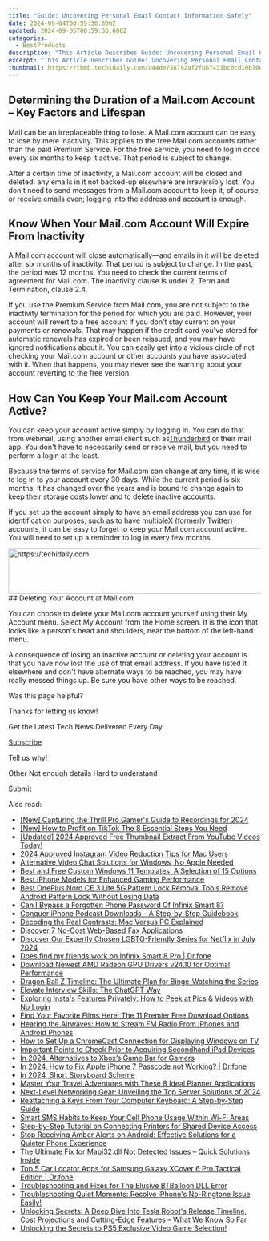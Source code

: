 ```yaml
---
title: "Guide: Uncovering Personal Email Contact Information Safely"
date: 2024-09-04T00:59:36.606Z
updated: 2024-09-05T00:59:36.606Z
categories:
  - BestProducts
description: "This Article Describes Guide: Uncovering Personal Email Contact Information Safely"
excerpt: "This Article Describes Guide: Uncovering Personal Email Contact Information Safely"
thumbnail: https://thmb.techidaily.com/a44de758792af2fb67431bc0cd10b70e0176e5a8a3e2c53a5711bc4054272247.jpg
---
```


## Determining the Duration of a Mail.com Account – Key Factors and Lifespan
 Mail can be an irreplaceable thing to lose. A Mail.com account can be easy to lose by mere inactivity. This applies to the free Mail.com accounts rather than the paid Premium Service. For the free service, you need to log in once every six months to keep it active. That period is subject to change.

 After a certain time of inactivity, a Mail.com account will be closed and deleted: any emails in it not backed-up elsewhere are irreversibly lost. You don't need to send messages from a Mail.com account to keep it, of course, or receive emails even; logging into the address and account is enough.

## Know When Your Mail.com Account Will Expire From Inactivity

 A Mail.com account will close automatically—and emails in it will be deleted after six months of inactivity. That period is subject to change. In the past, the period was 12 months. You need to check the current terms of agreement for Mail.com. The inactivity clause is under 2\. Term and Termination, clause 2.4.

 If you use the Premium Service from Mail.com, you are not subject to the inactivity termination for the period for which you are paid. However, your account will revert to a free account if you don't stay current on your payments or renewals. That may happen if the credit card you've stored for automatic renewals has expired or been reissued, and you may have ignored notifications about it. You can easily get into a vicious circle of not checking your Mail.com account or other accounts you have associated with it. When that happens, you may never see the warning about your account reverting to the free version.

## How Can You Keep Your Mail.com Account Active?

 You can keep your account active simply by logging in. You can do that from webmail, using another email client such as[Thunderbird](https://www.lifewire.com/mozilla-thunderbird-review-1173071) or their mail app. You don't have to necessarily send or receive mail, but you need to perform a login at the least.

 Because the terms of service for Mail.com can change at any time, it is wise to log in to your account every 30 days. While the current period is six months, it has changed over the years and is bound to change again to keep their storage costs lower and to delete inactive accounts.

 If you set up the account simply to have an email address you can use for identification purposes, such as to have multiple[X (formerly Twitter)](https://www.lifewire.com/what-exactly-is-twitter-2483331) accounts, it can be easy to forget to keep your Mail.com account active. You will need to set up a reminder to log in every few months.

<!-- affiliate ads begin -->
<a href="https://appsumo.8odi.net/c/5597632/2128844/7443" target="_top" id="2128844">
  <img src="//a.impactradius-go.com/display-ad/7443-2128844" border="0" alt="https://techidaily.com" width="728" height="90"/>
</a>
<img height="0" width="0" src="https://appsumo.8odi.net/i/5597632/2128844/7443" style="position:absolute;visibility:hidden;" border="0" />
<!-- affiliate ads end -->
## Deleting Your Account at Mail.com

 You can choose to delete your Mail.com account yourself using their My Account menu. Select My Account from the Home screen. It is the icon that looks like a person's head and shoulders, near the bottom of the left-hand menu.

 A consequence of losing an inactive account or deleting your account is that you have now lost the use of that email address. If you have listed it elsewhere and don't have alternate ways to be reached, you may have really messed things up. Be sure you have other ways to be reached.

Was this page helpful?

Thanks for letting us know!

 Get the Latest Tech News Delivered Every Day

[Subscribe](https://www.lifewire.com/#)

Tell us why!

 Other  Not enough details  Hard to understand

 Submit

<ins class="adsbygoogle"
     style="display:block"
     data-ad-format="autorelaxed"
     data-ad-client="ca-pub-7571918770474297"
     data-ad-slot="1223367746"></ins>



<ins class="adsbygoogle"
     style="display:block"
     data-ad-client="ca-pub-7571918770474297"
     data-ad-slot="8358498916"
     data-ad-format="auto"
     data-full-width-responsive="true"></ins>

<span class="atpl-alsoreadstyle">Also read:</span>
<div><ul>
<li><a href="https://desktop-recording.techidaily.com/new-capturing-the-thrill-pro-gamers-guide-to-recordings-for-2024/"><u>[New] Capturing the Thrill  Pro Gamer's Guide to Recordings for 2024</u></a></li>
<li><a href="https://tiktok-video-recordings.techidaily.com/new-how-to-profit-on-tiktok-the-8-essential-steps-you-need/"><u>[New] How to Profit on TikTok  The 8 Essential Steps You Need</u></a></li>
<li><a href="https://youtube-lab.techidaily.com/ed-2024-approved-free-thumbnail-extract-from-youtube-videos-today/"><u>[Updated] 2024 Approved  Free Thumbnail Extract From YouTube Videos Today!</u></a></li>
<li><a href="https://instagram-clips.techidaily.com/2024-approved-instagram-video-reduction-tips-for-mac-users/"><u>2024 Approved  Instagram Video Reduction Tips for Mac Users</u></a></li>
<li><a href="https://technical-tips.techidaily.com/alternative-video-chat-solutions-for-windows-no-apple-needed/"><u>Alternative Video Chat Solutions for Windows, No Apple Needed</u></a></li>
<li><a href="https://technical-tips.techidaily.com/best-and-free-custom-windows-11-templates-a-selection-of-15-options/"><u>Best and Free Custom Windows 11 Templates: A Selection of 15 Options</u></a></li>
<li><a href="https://technical-tips.techidaily.com/best-iphone-models-for-enhanced-gaming-performance/"><u>Best iPhone Models for Enhanced Gaming Performance</u></a></li>
<li><a href="https://easy-unlock-android.techidaily.com/best-oneplus-nord-ce-3-lite-5g-pattern-lock-removal-tools-remove-android-pattern-lock-without-losing-data-by-drfone-android/"><u>Best OnePlus Nord CE 3 Lite 5G Pattern Lock Removal Tools Remove Android Pattern Lock Without Losing Data</u></a></li>
<li><a href="https://unlock-android.techidaily.com/can-i-bypass-a-forgotten-phone-password-of-infinix-smart-8-by-drfone-android/"><u>Can I Bypass a Forgotten Phone Password Of Infinix Smart 8?</u></a></li>
<li><a href="https://extra-resources.techidaily.com/conquer-iphone-podcast-downloads-a-step-by-step-guidebook/"><u>Conquer iPhone Podcast Downloads – A Step-by-Step Guidebook</u></a></li>
<li><a href="https://technical-tips.techidaily.com/decoding-the-real-contrasts-mac-versus-pc-explained/"><u>Decoding the Real Contrasts: Mac Versus PC Explained</u></a></li>
<li><a href="https://technical-tips.techidaily.com/discover-7-no-cost-web-based-fax-applications/"><u>Discover 7 No-Cost Web-Based Fax Applications</u></a></li>
<li><a href="https://technical-tips.techidaily.com/discover-our-expertly-chosen-lgbtq-friendly-series-for-netflix-in-july-2024/"><u>Discover Our Expertly Chosen LGBTQ-Friendly Series for Netflix in July 2024</u></a></li>
<li><a href="https://fix-guide.techidaily.com/does-find-my-friends-work-on-infinix-smart-8-pro-drfone-by-drfone-virtual-android/"><u>Does find my friends work on Infinix Smart 8 Pro | Dr.fone</u></a></li>
<li><a href="https://technical-tips.techidaily.com/download-newest-amd-radeon-gpu-drivers-v2410-for-optimal-performance/"><u>Download Newest AMD Radeon GPU Drivers v24.10 for Optimal Performance</u></a></li>
<li><a href="https://technical-tips.techidaily.com/dragon-ball-z-timeline-the-ultimate-plan-for-binge-watching-the-series/"><u>Dragon Ball Z Timeline: The Ultimate Plan for Binge-Watching the Series</u></a></li>
<li><a href="https://tech-haven.techidaily.com/elevate-interview-skills-the-chatgpt-way/"><u>Elevate Interview Skills: The ChatGPT Way</u></a></li>
<li><a href="https://technical-tips.techidaily.com/exploring-instas-features-privately-how-to-peek-at-pics-and-videos-with-no-login/"><u>Exploring Insta's Features Privately: How to Peek at Pics & Videos with No Login</u></a></li>
<li><a href="https://technical-tips.techidaily.com/find-your-favorite-films-here-the-11-premier-free-download-options/"><u>Find Your Favorite Films Here: The 11 Premier Free Download Options</u></a></li>
<li><a href="https://technical-tips.techidaily.com/hearing-the-airwaves-how-to-stream-fm-radio-from-iphones-and-android-phones/"><u>Hearing the Airwaves: How to Stream FM Radio From iPhones and Android Phones</u></a></li>
<li><a href="https://technical-tips.techidaily.com/how-to-set-up-a-chromecast-connection-for-displaying-windows-on-tv/"><u>How to Set Up a ChromeCast Connection for Displaying Windows on TV</u></a></li>
<li><a href="https://technical-tips.techidaily.com/important-points-to-check-prior-to-acquiring-secondhand-ipad-devices/"><u>Important Points to Check Prior to Acquiring Secondhand iPad Devices</u></a></li>
<li><a href="https://video-capture.techidaily.com/in-2024-alternatives-to-xboxs-game-bar-for-gamers/"><u>In 2024, Alternatives to Xbox’s Game Bar for Gamers</u></a></li>
<li><a href="https://iphone-unlock.techidaily.com/in-2024-how-to-fix-apple-iphone-7-passcode-not-working-drfone-by-drfone-ios/"><u>In 2024, How to Fix Apple iPhone 7 Passcode not Working? | Dr.fone</u></a></li>
<li><a href="https://extra-guidance.techidaily.com/in-2024-short-storyboard-scheme/"><u>In 2024, Short Storyboard Scheme</u></a></li>
<li><a href="https://technical-tips.techidaily.com/master-your-travel-adventures-with-these-8-ideal-planner-applications/"><u>Master Your Travel Adventures with These 8 Ideal Planner Applications</u></a></li>
<li><a href="https://technical-tips.techidaily.com/next-level-networking-gear-unveiling-the-top-server-solutions-of-2024/"><u>Next-Level Networking Gear: Unveiling the Top Server Solutions of 2024</u></a></li>
<li><a href="https://technical-tips.techidaily.com/reattaching-a-keys-from-your-computer-keyboard-a-step-by-step-guide/"><u>Reattaching a Keys From Your Computer Keyboard: A Step-by-Step Guide</u></a></li>
<li><a href="https://technical-tips.techidaily.com/smart-sms-habits-to-keep-your-cell-phone-usage-within-wi-fi-areas/"><u>Smart SMS Habits to Keep Your Cell Phone Usage Within Wi-Fi Areas</u></a></li>
<li><a href="https://technical-tips.techidaily.com/step-by-step-tutorial-on-connecting-printers-for-shared-device-access/"><u>Step-by-Step Tutorial on Connecting Printers for Shared Device Access</u></a></li>
<li><a href="https://technical-tips.techidaily.com/stop-receiving-amber-alerts-on-android-effective-solutions-for-a-quieter-phone-experience/"><u>Stop Receiving Amber Alerts on Android: Effective Solutions for a Quieter Phone Experience</u></a></li>
<li><a href="https://technical-tips.techidaily.com/the-ultimate-fix-for-mapi32dll-not-detected-issues-quick-solutions-inside/"><u>The Ultimate Fix for Mapi32.dll Not Detected Issues – Quick Solutions Inside</u></a></li>
<li><a href="https://android-location-track.techidaily.com/top-5-car-locator-apps-for-samsung-galaxy-xcover-6-pro-tactical-edition-drfone-by-drfone-virtual-android/"><u>Top 5 Car Locator Apps for Samsung Galaxy XCover 6 Pro Tactical Edition | Dr.fone</u></a></li>
<li><a href="https://technical-tips.techidaily.com/troubleshooting-and-fixes-for-the-elusive-btballoondll-error/"><u>Troubleshooting and Fixes for The Elusive BTBalloon.DLL Error</u></a></li>
<li><a href="https://technical-tips.techidaily.com/troubleshooting-quiet-moments-resolve-iphones-no-ringtone-issue-easily/"><u>Troubleshooting Quiet Moments: Resolve iPhone's No-Ringtone Issue Easily!</u></a></li>
<li><a href="https://technical-tips.techidaily.com/unlocking-secrets-a-deep-dive-into-tesla-robots-release-timeline-cost-projections-and-cutting-edge-features-what-we-know-so-far/"><u>Unlocking Secrets: A Deep Dive Into Tesla Robot's Release Timeline, Cost Projections and Cutting-Edge Features – What We Know So Far</u></a></li>
<li><a href="https://technical-tips.techidaily.com/unlocking-the-secrets-to-ps5-exclusive-video-game-selection/"><u>Unlocking the Secrets to PS5 Exclusive Video Game Selection!</u></a></li>
</ul></div>
